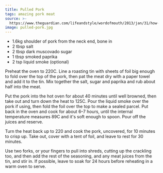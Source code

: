 ```yaml
---
title: Pulled Pork
tags: amazing pork meat
source: >-
  https://www.theguardian.com/lifeandstyle/wordofmouth/2013/jan/31/how-to-cook-perfect-pulled-pork
image: pulled-pork.jpg
---
```

* 1.6kg shoulder of pork from the neck end, bone in
* 2 tbsp salt
* 2 tbsp dark muscovado sugar
* 1 tbsp smoked paprika
* 2 tsp liquid smoke (optional)

Preheat the oven to 220C. Line a roasting tin with sheets of foil big enough to fold over the top of the pork, then pat the meat dry with a paper towel and add it to the tin. Mix together the salt, sugar and paprika and rub about half into the meat.

Put the pork into the hot oven for about 40 minutes until well browned, then take out and turn down the heat to 125C. Pour the liquid smoke over the pork if using, then fold the foil over the top to make a sealed parcel. Put back in the oven and cook for about 6–7 hours, until the internal temperature measures 89C and it's soft enough to spoon. Pour off the juices and reserve.

Turn the heat back up to 220 and cook the pork, uncovered, for 10 minutes to crisp up. Take out, cover with a tent of foil, and leave to rest for 30 minutes.

Use two forks, or your fingers to pull into shreds, cutting up the crackling too, and then add the rest of the seasoning, and any meat juices from the tin, and stir in. If possible, leave to soak for 24 hours before reheating in a warm oven to serve.
